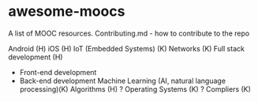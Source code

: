 # awesome-moocs
A list of MOOC resources.
Contributing.md - how to contribute to the repo


Android (H)
iOS (H)
IoT (Embedded Systems) (K)
Networks (K)
Full stack development (H)
  - Front-end development
  - Back-end development
Machine Learning (AI, natural language processing)(K)
Algorithms (H)
? Operating Systems (K)
? Compliers (K)
